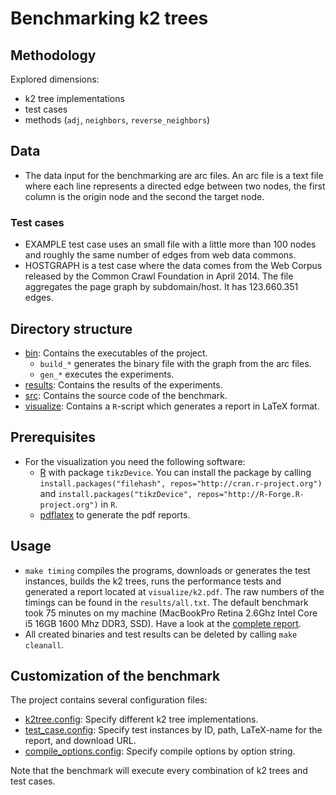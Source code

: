 # Benchmarking k2 trees

## Methodology

Explored dimensions:

  * k2 tree implementations
  * test cases
  * methods (`adj`, `neighbors`, `reverse_neighbors`)

## Data

  * The data input for the benchmarking are arc files. An arc file is a text
      file where each line represents a directed edge between two nodes, the
      first column is the origin node and the second the target node.

### Test cases

  * EXAMPLE test case uses an small file with a little more than 100 nodes and
      roughly the same number of edges from web data commons.
  * HOSTGRAPH is a test case where the data comes from the Web Corpus released
      by the Common Crawl Foundation in April 2014. The file aggregates the
      page graph by subdomain/host. It has 123.660.351 edges.

## Directory structure

  * [bin](./bin): Contains the executables of the project.
    * `build_*` generates the binary file with the graph from the arc files.
    * `gen_*` executes the experiments.
  * [results](./results): Contains the results of the experiments.
  * [src](./src):  Contains the source code of the benchmark.
  * [visualize](./visualize): Contains a `R`-script which generates
    a report in LaTeX format.

## Prerequisites

  * For the visualization you need the following software:
    - [R][RPJ] with package `tikzDevice`. You can install the
      package by calling
      `install.packages("filehash", repos="http://cran.r-project.org")`
      and
      `install.packages("tikzDevice", repos="http://R-Forge.R-project.org")`
      in `R`.
    - [pdflatex][LT] to generate the pdf reports.

## Usage

 * `make timing` compiles the programs, downloads or generates
    the test instances, builds the k2 trees,
    runs the performance tests and generated a report located at
   `visualize/k2.pdf`. The raw numbers of the timings
   can be found in the `results/all.txt`. The default benchmark
   took 75 minutes on my machine (MacBookPro Retina 2.6Ghz Intel
   Core i5 16GB 1600 Mhz DDR3, SSD). Have a look at the
   [complete report][RES].
 * All created binaries and test results can be deleted
   by calling `make cleanall`.

## Customization of the benchmark

The project contains several configuration files:

  * [k2tree.config][K2CONFIG]: Specify different k2 tree implementations.
  * [test_case.config][TCCONF]: Specify test instances by ID, path, LaTeX-name
                                for the report, and download URL.
  * [compile_options.config][CCONF]: Specify compile options by option string.

Note that the benchmark will execute every combination of k2 trees and test cases.

[RPJ]: http://www.r-project.org/ "R"
[LT]: http://www.tug.org/applications/pdftex/ "pdflatex"
[K2CONFIG]: ./k2tree.config "k2tree.config"
[TCCONF]: ./test_case.config "test_case.config"
[CCONF]: ./compile_options.config "compile_options.config"
[RES]: https://users.dcc.uchile.cl/~fmontoto/static/k2.pdf "k2.pdf"

